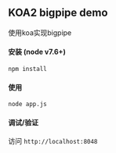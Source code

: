 ## KOA2 bigpipe demo

使用koa实现bigpipe


#### 安装 (node v7.6+)

	npm install

#### 使用

	node app.js


#### 调试/验证

访问 `http://localhost:8048`








